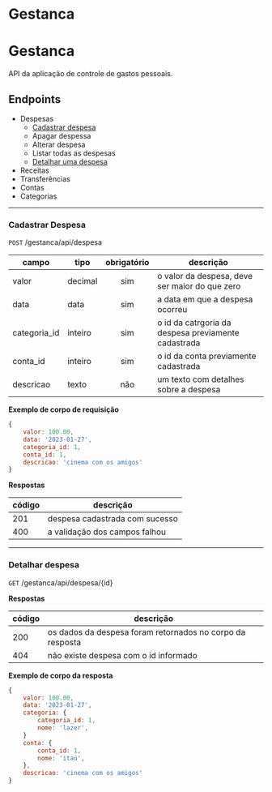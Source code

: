 # Gestanca
# Gestanca

API da aplicação de controle de gastos pessoais.

## Endpoints

- Despesas
    - [Cadastrar despesa](#cadastrar-despesa)
    - Apagar despessa
    - Alterar despesa
    - Listar todas as despesas
    - [Detalhar uma despesa](#detalhar-despesa)
- Receitas
- Transferências 
- Contas
- Categorias

---

### Cadastrar Despesa

`POST` /gestanca/api/despesa

| campo | tipo | obrigatório | descrição
|-------|------|:-------------:|----
| valor | decimal | sim | o valor da despesa, deve ser maior do que zero
| data | data | sim | a data em que a despesa ocorreu
| categoria_id | inteiro | sim | o id da catrgoria da despesa previamente cadastrada
| conta_id | inteiro | sim | o id da conta previamente cadastrada
| descricao | texto | não | um texto com detalhes sobre a despesa

  **Exemplo de corpo de requisição**

```js 
{
    valor: 100.00,
    data: '2023-01-27',
    categoria_id: 1,
    conta_id: 1,
    descricao: 'cinema com os amigos'
}
```

**Respostas**

| código | descrição
|-|-
|201| despesa cadastrada com sucesso
|400| a validação dos campos falhou

---

### Detalhar despesa

`GET` /gestanca/api/despesa/{id}

**Respostas**

| código | descrição
|-|-
|200| os dados da despesa foram retornados no corpo da resposta
|404| não existe despesa com o id informado

**Exemplo de corpo da resposta**
```js 
{
    valor: 100.00,
    data: '2023-01-27',
    categoria: {
        categoria_id: 1,
        nome: 'lazer',
    }
    conta: {
        conta_id: 1,
        nome: 'itaú',
    },
    descricao: 'cinema com os amigos'
}
```

